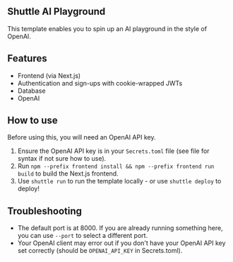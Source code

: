 ## Shuttle AI Playground
This template enables you to spin up an AI playground in the style of OpenAI.

## Features
- Frontend (via Next.js)
- Authentication and sign-ups with cookie-wrapped JWTs
- Database
- OpenAI

## How to use
Before using this, you will need an OpenAI API key.

1) Ensure the OpenAI API key is in your `Secrets.toml` file (see file for syntax if not sure how to use).
2) Run `npm --prefix frontend install && npm --prefix frontend run build` to build the Next.js frontend.
3) Use `shuttle run` to run the template locally - or use `shuttle deploy` to deploy!

## Troubleshooting
- The default port is at 8000. If you are already running something here, you can use `--port` to select a different port.
- Your OpenAI client may error out if you don't have your OpenAI API key set correctly (should be `OPENAI_API_KEY` in Secrets.toml).
